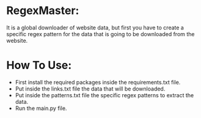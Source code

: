# RegexMaster:
It is a global downloader of website data, but first you have to create a specific regex pattern for the data that is going to be downloaded from the website.

# How To Use:
- First install the required packages inside the requirements.txt file.
- Put inside the links.txt file the data that will be downloaded.
- Put inside the patterns.txt file the specific regex patterns to extract the data.
- Run the main.py file.

